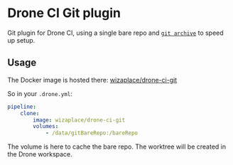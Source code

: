 # Drone CI Git plugin

Git plugin for Drone CI, using a single bare repo and [`git archive`](https://git-scm.com/docs/git-archive) to speed up setup.

## Usage

The Docker image is hosted there: [wizaplace/drone-ci-git](https://hub.docker.com/r/wizaplace/drone-ci-git/)

So in your `.drone.yml`:

```yml
pipeline:
    clone:
        image: wizaplace/drone-ci-git
        volumes:
            - /data/gitBareRepo:/bareRepo
```

The volume is here to cache the bare repo. The worktree will be created in the Drone workspace.
